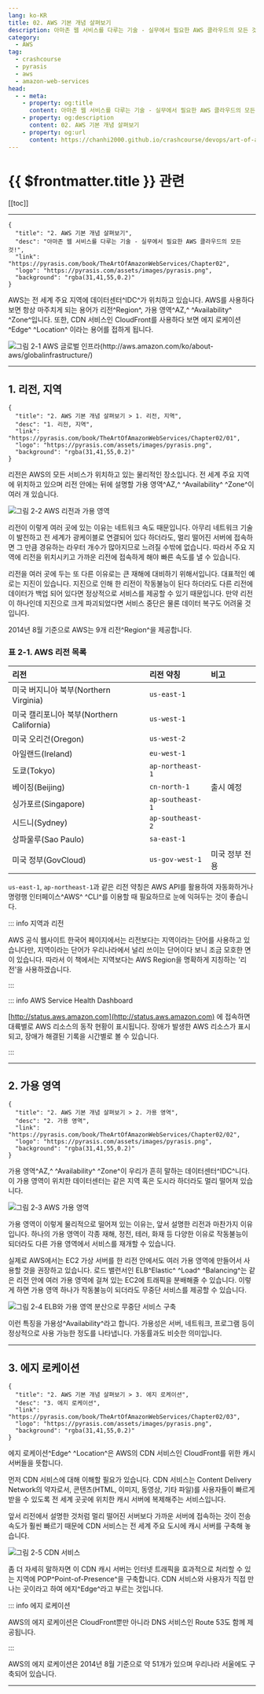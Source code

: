 ```yaml
---
lang: ko-KR
title: 02. AWS 기본 개념 살펴보기
description: 아마존 웹 서비스를 다루는 기술 - 실무에서 필요한 AWS 클라우드의 모든 것! > 02. AWS 기본 개념 살펴보기
category:
  - AWS
tag: 
  - crashcourse
  - pyrasis
  - aws 
  - amazon-web-services
head:
  - - meta:
    - property: og:title
      content: 아마존 웹 서비스를 다루는 기술 - 실무에서 필요한 AWS 클라우드의 모든 것! > 02. AWS 기본 개념 살펴보기
    - property: og:description
      content: 02. AWS 기본 개념 살펴보기
    - property: og:url
      content: https://chanhi2000.github.io/crashcourse/devops/art-of-aws/02.html
---
```


# {{ $frontmatter.title }} 관련

[[toc]]

---

```component VPCard
{
  "title": "2. AWS 기본 개념 살펴보기",
  "desc": "아마존 웹 서비스를 다루는 기술 - 실무에서 필요한 AWS 클라우드의 모든 것!",
  "link": "https://pyrasis.com/book/TheArtOfAmazonWebServices/Chapter02",
  "logo": "https://pyrasis.com/assets/images/pyrasis.png",
  "background": "rgba(31,41,55,0.2)"
}
```

AWS는 전 세계 주요 지역에 데이터센터^IDC^가 위치하고 있습니다. AWS를 사용하다 보면 항상 마주치게 되는 용어가 리전^Region^, 가용 영역^AZ,^ ^Availability^ ^Zone^입니다. 또한, CDN 서비스인 CloudFront를 사용하다 보면 에지 로케이션^Edge^ ^Location^ 이라는 용어를 접하게 됩니다.

![__그림 2-1__ AWS 글로벌 인프라(http://aws.amazon.com/ko/about-aws/globalinfrastructure/)](https://pyrasis.com/assets/images/TheArtOfAmazonWebServicesChapter02/1.png)

---

## 1. 리전, 지역

```component VPCard
{
  "title": "2. AWS 기본 개념 살펴보기 > 1. 리전, 지역",
  "desc": "1. 리전, 지역",
  "link": "https://pyrasis.com/book/TheArtOfAmazonWebServices/Chapter02/01",
  "logo": "https://pyrasis.com/assets/images/pyrasis.png",
  "background": "rgba(31,41,55,0.2)"
}
```

리전은 AWS의 모든 서비스가 위치하고 있는 물리적인 장소입니다. 전 세계 주요 지역에 위치하고 있으며 리전 안에는 뒤에 설명할 가용 영역^AZ,^ ^Availability^ ^Zone^이 여러 개 있습니다.

![__그림 2-2__ AWS 리전과 가용 영역](https://pyrasis.com/assets/images/TheArtOfAmazonWebServicesChapter02/2.png)

리전이 이렇게 여러 곳에 있는 이유는 네트워크 속도 때문입니다. 아무리 네트워크 기술이 발전하고 전 세계가 광케이블로 연결되어 있다 하더라도, 멀리 떨어진 서버에 접속하면 그 만큼 경유하는 라우터 개수가 많아지므로 느려질 수밖에 없습니다. 따라서 주요 지역에 리전을 위치시키고 가까운 리전에 접속하게 해야 빠른 속도를 낼 수 있습니다.

리전을 여러 곳에 두는 또 다른 이유로는 큰 재해에 대비하기 위해서입니다. 대표적인 예로는 지진이 있습니다. 지진으로 인해 한 리전이 작동불능이 된다 하더라도 다른 리전에 데이터가 백업 되어 있다면 정상적으로 서비스를 제공할 수 있기 때문입니다. 만약 리전이 하나인데 지진으로 크게 파괴되었다면 서비스 중단은 물론 데이터 복구도 어려울 것입니다.

2014년 8월 기준으로 AWS는 9개 리전^Region^을 제공합니다.

### 표 2-1. AWS 리전 목록

| 리전 | 리전 약칭 | 비고 |
| :--- | :---- | :--- |
| 미국 버지니아 북부(Northern Virginia) | `us-east-1` | |
| 미국 캘리포니아 북부(Northern California) | `us-west-1` | |
| 미국 오리건(Oregon) | `us-west-2` | |
| 아일랜드(Ireland) | `eu-west-1` | |
| 도쿄(Tokyo) | `ap-northeast-1` | |
| 베이징(Beijing) | `cn-north-1` | 출시 예정 |
| 싱가포르(Singapore) | `ap-southeast-1` | |
| 시드니(Sydney) | `ap-southeast-2` | |
| 상파울루(Sao Paulo) | `sa-east-1` | |
| 미국 정부(GovCloud) | `us-gov-west-1` | 미국 정부 전용 |

`us-east-1`, `ap-northeast-1`과 같은 리전 약칭은 AWS API를 활용하여 자동화하거나 명령행 인터페이스^AWS^ ^CLI^를 이용할 때 필요하므로 눈에 익혀두는 것이 좋습니다.

::: info 지역과 리전

AWS 공식 웹사이트 한국어 페이지에서는 리전보다는 지역이라는 단어를 사용하고 있습니다만, 지역이라는 단어가 우리나라에서 널리 쓰이는 단어이다 보니 조금 모호한 면이 있습니다. 따라서 이 책에서는 지역보다는 AWS Region을 명확하게 지칭하는 '리전'을 사용하겠습니다.

:::

::: info AWS Service Health Dashboard

[http://status.aws.amazon.com](http://status.aws.amazon.com) 에 접속하면 대륙별로 AWS 리소스의 동작 현황이 표시됩니다. 장애가 발생한 AWS 리소스가 표시되고, 장애가 해결된 기록을 시간별로 볼 수 있습니다.

:::

---

## 2. 가용 영역

```component VPCard
{
  "title": "2. AWS 기본 개념 살펴보기 > 2. 가용 영역",
  "desc": "2. 가용 영역",
  "link": "https://pyrasis.com/book/TheArtOfAmazonWebServices/Chapter02/02",
  "logo": "https://pyrasis.com/assets/images/pyrasis.png",
  "background": "rgba(31,41,55,0.2)"
}
```

가용 영역^AZ,^ ^Availability^ ^Zone^이 우리가 흔히 말하는 데이터센터^IDC^니다. 이 가용 영역이 위치한 데이터센터는 같은 지역 혹은 도시라 하더라도 멀리 떨어져 있습니다.

![__그림 2-3__ AWS 가용 영역](https://pyrasis.com/assets/images/TheArtOfAmazonWebServicesChapter02/3.png)

가용 영역이 이렇게 물리적으로 떨어져 있는 이유는, 앞서 설명한 리전과 마찬가지 이유입니다. 하나의 가용 영역이 각종 재해, 정전, 테러, 화재 등 다양한 이유로 작동불능이 되더라도 다른 가용 영역에서 서비스를 재개할 수 있습니다.

실제로 AWS에서는 EC2 가상 서버를 한 리전 안에서도 여러 가용 영역에 만들어서 사용할 것을 권장하고 있습니다. 로드 밸런서인 ELB^Elastic^ ^Load^ ^Balancing^는 같은 리전 안에 여러 가용 영역에 걸쳐 있는 EC2에 트래픽을 분배해줄 수 있습니다. 이렇게 하면 가용 영역 하나가 작동불능이 되더라도 무중단 서비스를 제공할 수 있습니다.

![__그림 2-4__ ELB와 가용 영역 분산으로 무중단 서비스 구축](https://pyrasis.com/assets/images/TheArtOfAmazonWebServicesChapter02/4.png)

이런 특징을 가용성^Availability^라고 합니다. 가용성은 서버, 네트워크, 프로그램 등이 정상적으로 사용 가능한 정도를 나타냅니다. 가동률과도 비슷한 의미입니다.

---

## 3. 에지 로케이션

```component VPCard
{
  "title": "2. AWS 기본 개념 살펴보기 > 3. 에지 로케이션",
  "desc": "3. 에지 로케이션",
  "link": "https://pyrasis.com/book/TheArtOfAmazonWebServices/Chapter02/03",
  "logo": "https://pyrasis.com/assets/images/pyrasis.png",
  "background": "rgba(31,41,55,0.2)"
}
```

에지 로케이션^Edge^ ^Location^은 AWS의 CDN 서비스인 CloudFront를 위한 캐시 서버들을 뜻합니다.

먼저 CDN 서비스에 대해 이해할 필요가 있습니다. CDN 서비스는 Content Delivery Network의 약자로서, 콘텐츠(HTML, 이미지, 동영상, 기타 파일)를 사용자들이 빠르게 받을 수 있도록 전 세계 곳곳에 위치한 캐시 서버에 복제해주는 서비스입니다.

앞서 리전에서 설명한 것처럼 멀리 떨어진 서버보다 가까운 서버에 접속하는 것이 전송 속도가 훨씬 빠르기 때문에 CDN 서비스는 전 세계 주요 도시에 캐시 서버를 구축해 놓습니다.

![__그림 2-5__ CDN 서비스](https://pyrasis.com/assets/images/TheArtOfAmazonWebServicesChapter02/5.png)

좀 더 자세히 말하자면 이 CDN 캐시 서버는 인터넷 트래픽을 효과적으로 처리할 수 있는 지역에 POP^Point-of-Presence^을 구축합니다. CDN 서비스와 사용자가 직접 만나는 곳이라고 하여 에지^Edge^라고 부르는 것입니다.

::: info 에지 로케이션

AWS의 에지 로케이션은 CloudFront뿐만 아니라 DNS 서비스인 Route 53도 함께 제공됩니다.

:::

AWS의 에지 로케이션은 2014년 8월 기준으로 약 51개가 있으며 우리나라 서울에도 구축되어 있습니다.

---

<TagLinks />